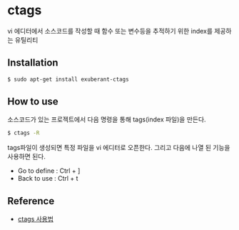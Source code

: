 # ctags

vi 에디터에서 소스코드를 작성할 때 함수 또는 변수등을 추적하기 위한 index를 제공하는 유틸리티

## Installation

```bash
$ sudo apt-get install exuberant-ctags
```

## How to use

소스코드가 있는 프로젝트에서 다음 명령을 통해 tags(index 파일)을 만든다. 

```bash
$ ctags -R
```

tags파일이 생성되면 특정 파일을 vi 에디터로 오픈한다. 
그리고 다음에 나열 된 기능을 사용하면 된다.

* Go to define : Ctrl + ]
* Back to use  : Ctrl + t


## Reference

* [ctags 사용법](http://bowbowbow.tistory.com/15)
